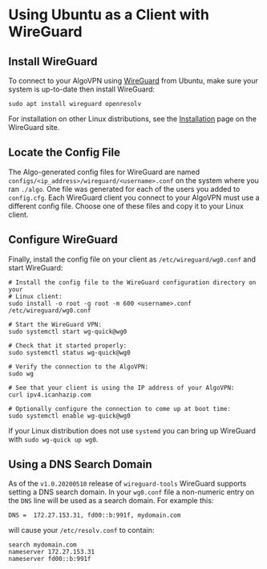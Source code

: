 # Using Ubuntu as a Client with WireGuard

## Install WireGuard

To connect to your AlgoVPN using [WireGuard](https://www.wireguard.com) from Ubuntu, make sure your system is up-to-date then install WireGuard:

```shell
sudo apt install wireguard openresolv
```

For installation on other Linux distributions, see the [Installation](https://www.wireguard.com/install/) page on the WireGuard site.

## Locate the Config File

The Algo-generated config files for WireGuard are named `configs/<ip_address>/wireguard/<username>.conf` on the system where you ran `./algo`. One file was generated for each of the users you added to `config.cfg`. Each WireGuard client you connect to your AlgoVPN must use a different config file. Choose one of these files and copy it to your Linux client.

## Configure WireGuard

Finally, install the config file on your client as `/etc/wireguard/wg0.conf` and start WireGuard:

```shell
# Install the config file to the WireGuard configuration directory on your
# Linux client:
sudo install -o root -g root -m 600 <username>.conf /etc/wireguard/wg0.conf

# Start the WireGuard VPN:
sudo systemctl start wg-quick@wg0

# Check that it started properly:
sudo systemctl status wg-quick@wg0

# Verify the connection to the AlgoVPN:
sudo wg

# See that your client is using the IP address of your AlgoVPN:
curl ipv4.icanhazip.com

# Optionally configure the connection to come up at boot time:
sudo systemctl enable wg-quick@wg0
```

If your Linux distribution does not use `systemd` you can bring up WireGuard with `sudo wg-quick up wg0`.

## Using a DNS Search Domain

As of the `v1.0.20200510` release of `wireguard-tools` WireGuard supports setting a DNS search domain. In your `wg0.conf` file a non-numeric entry on the `DNS` line will be used as a search domain. For example this:
```
DNS =  172.27.153.31, fd00::b:991f, mydomain.com
```
will cause your `/etc/resolv.conf` to contain:
```
search mydomain.com
nameserver 172.27.153.31
nameserver fd00::b:991f
```
